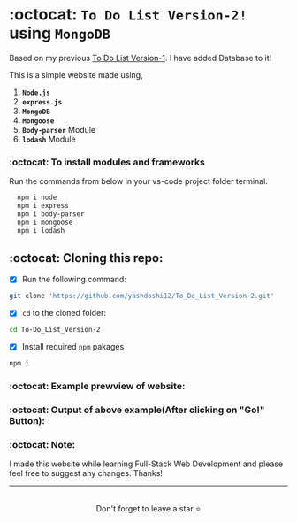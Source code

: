 # :octocat: `To Do List Version-2!` using `MongoDB`

Based on my previous [To Do List Version-1](https://github.com/yashdoshi12/To_Do_List_Version-1). I have added Database to it!

This is a simple website made using,

1. <b>`Node.js`</b> 
2. <b>`express.js`</b>
3. <b>`MongoDB`</b> 
4. <b>`Mongoose`</b> 
5. <b>`Body-parser`</b> Module
6. <b>`lodash`</b> Module




### :octocat: To install modules and frameworks


Run the commands from below in your vs-code project folder terminal.
```bash
  npm i node
  npm i express
  npm i body-parser
  npm i mongoose
  npm i lodash
```

## :octocat: Cloning this repo:
- [x] Run the following command:
```bash 
git clone 'https://github.com/yashdoshi12/To_Do_List_Version-2.git' 
```
- [x] `cd` to the cloned folder:
```bash 
cd To-Do_List_Version-2
```
- [x] Install required `npm` pakages
```bash 
npm i
```


### :octocat: Example prewview of website:


### :octocat: Output of above example(After clicking on "Go!" Button):


### :octocat: Note:
I made this website while learning Full-Stack Web Development and please feel free to suggest any changes. Thanks!
<hr />
<br />

<div align="center">Don't forget to leave a star ⭐️</div>

